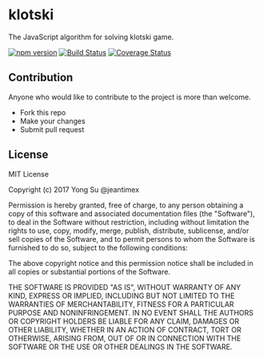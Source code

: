 # klotski

The JavaScript algorithm for solving klotski game.

[![npm version](https://badge.fury.io/js/klotski.svg)](https://badge.fury.io/js/klotski)
[![Build Status](https://travis-ci.org/jeantimex/klotski.svg?branch=master)](https://travis-ci.org/jeantimex/klotski)
[![Coverage Status](https://coveralls.io/repos/github/jeantimex/klotski/badge.svg?branch=master)](https://coveralls.io/github/jeantimex/klotski?branch=master)

## Contribution

Anyone who would like to contribute to the project is more than welcome.

* Fork this repo
* Make your changes
* Submit pull request

## License ##

MIT License

Copyright (c) 2017 Yong Su @jeantimex

Permission is hereby granted, free of charge, to any person obtaining a copy
of this software and associated documentation files (the "Software"), to deal
in the Software without restriction, including without limitation the rights
to use, copy, modify, merge, publish, distribute, sublicense, and/or sell
copies of the Software, and to permit persons to whom the Software is
furnished to do so, subject to the following conditions:

The above copyright notice and this permission notice shall be included in all
copies or substantial portions of the Software.

THE SOFTWARE IS PROVIDED "AS IS", WITHOUT WARRANTY OF ANY KIND, EXPRESS OR
IMPLIED, INCLUDING BUT NOT LIMITED TO THE WARRANTIES OF MERCHANTABILITY,
FITNESS FOR A PARTICULAR PURPOSE AND NONINFRINGEMENT. IN NO EVENT SHALL THE
AUTHORS OR COPYRIGHT HOLDERS BE LIABLE FOR ANY CLAIM, DAMAGES OR OTHER
LIABILITY, WHETHER IN AN ACTION OF CONTRACT, TORT OR OTHERWISE, ARISING FROM,
OUT OF OR IN CONNECTION WITH THE SOFTWARE OR THE USE OR OTHER DEALINGS IN THE
SOFTWARE.
